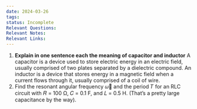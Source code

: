 ```yaml
---
date: 2024-03-26
tags: 
status: Incomplete
Relevant Questions: 
Relevant Notes: 
Relevant Links:
---
```

1. **Explain in one sentence each the meaning of capacitor and inductor**
	A capacitor is a device used to store electric energy in an electric field, usually comprised of two plates separated by a dielectric compound. An inductor is a device that stores energy in a magnetic field when a current flows through it, usually comprised of a coil of wire.
2. Find the resonant angular frequency 𝜔଴ and the period 𝑇 for an RLC circuit with 𝑅 = 100 Ω, 𝐶 = 0.1 F, and 𝐿 = 0.5 H. (That’s a pretty large capacitance by the way).